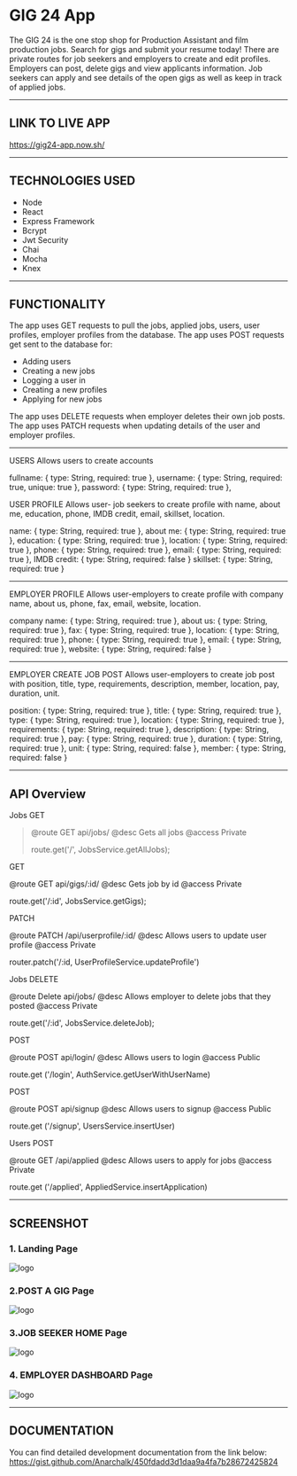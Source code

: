 # GIG 24 App

 The GIG 24 is the one stop shop for Production Assistant and film production jobs. Search for gigs and submit your resume today! There are private routes for job seekers and employers to create and edit profiles. Employers can post, delete gigs and view applicants  information. Job seekers can apply and see details of the open gigs as well as keep in track of applied jobs.   


* * *

## LINK TO LIVE APP

https://gig24-app.now.sh/


***

## TECHNOLOGIES USED

* Node
* React
* Express Framework
* Bcrypt
* Jwt Security
* Chai
* Mocha
* Knex

***

## FUNCTIONALITY

The app uses GET requests to pull the jobs, applied jobs, users, user profiles, employer profiles from the database. 
The app uses POST requests get sent to the database for:

  - Adding users 
  - Creating a new jobs 
  - Logging a user in 
  - Creating a new profiles
  - Applying for new jobs
 
The app uses DELETE requests when employer deletes their own job posts. 
The app uses PATCH requests when updating details of the user and employer profiles.

***

USERS
Allows users to create accounts

  fullname: { type: String, required: true },
  username: { type: String, required: true, unique: true },
  password: { type: String, required: true },


USER PROFILE
Allows user- job seekers to create profile with name, about me, education, phone, IMDB credit, email, skillset, location.

  name: { type: String, required: true },
  about me: { type: String, required: true },
  education: { type: String, required: true },
  location: { type: String, required: true },
  phone: { type: String, required: true },
  email: { type: String, required: true },
  IMDB credit: { type: String, required: false }
  skillset: { type: String, required: true }

***

EMPLOYER PROFILE
Allows user-employers to create profile with company name, about us, phone, fax, email, website, location.

  company name: { type: String, required: true },
  about us: { type: String, required: true },
  fax: { type: String, required: true },
  location: { type: String, required: true },
  phone: { type: String, required: true },
  email: { type: String, required: true },
  website: { type: String, required: false }

***

EMPLOYER CREATE JOB POST
Allows user-employers to create job post with position, title, type, requirements, description, member, location, pay, duration, unit.

  position: { type: String, required: true },
  title: { type: String, required: true },
  type: { type: String, required: true },
  location: { type: String, required: true },
  requirements: { type: String, required: true },
  description: { type: String, required: true },
  pay: { type: String, required: true },
  duration: { type: String, required: true },
  unit: { type: String, required: false },
  member: { type: String, required: false }

***

## API Overview

Jobs
GET
<blockquote>
@route   GET api/jobs/
@desc    Gets all jobs 
@access  Private

route.get('/', JobsService.getAllJobs);
</blockquote>

GET 

@route   GET api/gigs/:id/
@desc    Gets job by id
@access  Private

route.get('/:id', JobsService.getGigs);

PATCH

@route   PATCH /api/userprofile/:id/
@desc    Allows users to update user profile
@access  Private

router.patch('/:id, UserProfileService.updateProfile')

Jobs
DELETE

@route   Delete api/jobs/
@desc    Allows employer to delete jobs that they posted
@access  Private

route.get('/:id',  JobsService.deleteJob);

POST

@route   POST api/login/
@desc    Allows users to login
@access  Public

route.get ('/login', AuthService.getUserWithUserName)

POST

@route   POST api/signup
@desc    Allows users to signup
@access  Public

route.get ('/signup', UsersService.insertUser)

Users
POST

@route   GET /api/applied
@desc    Allows users to apply for jobs
@access  Private

route.get ('/applied', AppliedService.insertApplication)

***

## SCREENSHOT

### 1. Landing Page

![logo](https://raw.githubusercontent.com/Anarchalk/gig24-client/master/screenshots/landing.JPG "Landing Page")

### 2.POST A GIG Page

![logo](https://raw.githubusercontent.com/Anarchalk/gig24-client/master/screenshots/postgig.JPG "Post a gig Page")

### 3.JOB SEEKER HOME Page
![logo](https://raw.githubusercontent.com/Anarchalk/gig24-client/master/screenshots/jshome.JPG "Job Seeker home view")

### 4. EMPLOYER DASHBOARD Page

![logo](https://raw.githubusercontent.com/Anarchalk/gig24-client/master/screenshots/employer-dash.JPG "Employer Dashboard")

***

## DOCUMENTATION
You can find detailed development documentation from the link below:
https://gist.github.com/Anarchalk/450fdadd3d1daa9a4fa7b28672425824
